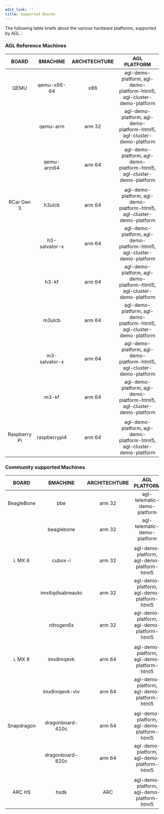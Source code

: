 ```yaml
---
edit_link: ''
title: Supported Boards
---
```


The following table briefs about the various hardware platforms, supported by AGL :

### AGL Reference Machines 

|      BOARD      |    $MACHINE    | ARCHITECHTURE |                              AGL PLATFORM                             |
|:---------------:|:--------------:|:-------------:|:---------------------------------------------------------------------:|
|       QEMU      |   qemu-x86-64  |      x86      | agl-demo-platform, agl-demo-platform-html5, agl-cluster-demo-platform |
|                 |    qemu-arm    |     arm 32    | agl-demo-platform, agl-demo-platform-html5, agl-cluster-demo-platform |
|                 |   qemu-arm64   |     arm 64    | agl-demo-platform, agl-demo-platform-html5, agl-cluster-demo-platform |
|                 |                |               |                                                                       |
|    RCar Gen 3   |     h3ulcb     |     arm 64    | agl-demo-platform, agl-demo-platform-html5, agl-cluster-demo-platform |
|                 | h3-salvator-x  |     arm 64    | agl-demo-platform, agl-demo-platform-html5, agl-cluster-demo-platform |
|                 |      h3-kf     |     arm 64    | agl-demo-platform, agl-demo-platform-html5, agl-cluster-demo-platform |
|                 |     m3ulcb     |     arm 64    | agl-demo-platform, agl-demo-platform-html5, agl-cluster-demo-platform |
|                 | m3-salvator-x  |     arm 64    | agl-demo-platform, agl-demo-platform-html5, agl-cluster-demo-platform |
|                 |      m3-kf     |     arm 64    | agl-demo-platform, agl-demo-platform-html5, agl-cluster-demo-platform |
|                 |                |               |                                                                       |
|  Raspberry Pi   |  raspberrypi4  |     arm 64    | agl-demo-platform, agl-demo-platform-html5, agl-cluster-demo-platform |

### Community supported Machines

|    BOARD   	|     $MACHINE     	| ARCHITECHTURE 	|                AGL PLATFORM                	|
|:----------:	|:----------------:	|:-------------:	|:------------------------------------------:	|
|  BeagleBone 	|        bbe       	|     arm 32    	|         agl-telematic-demo-platform        	|
|            	|    beaglebone    	|     arm 32    	|         agl-telematic-demo-platform        	|
|            	|                  	|               	|                                            	|
|   i. MX 6  	|      cubox-i     	|     arm 32    	| agl-demo-platform, agl-demo-platform-html5 	|
|            	| imx6qdlsabreauto 	|     arm 32    	| agl-demo-platform, agl-demo-platform-html5 	|
|            	|    nitrogen6x    	|     arm 32    	| agl-demo-platform, agl-demo-platform-html5 	|
|            	|                  	|               	|                                            	|
|   i. MX 8  	|     imx8mqevk    	|     arm 64    	| agl-demo-platform, agl-demo-platform-html5 	|
|            	|   imx8mqevk-viv  	|     arm 64    	| agl-demo-platform, agl-demo-platform-html5 	|
|            	|                  	|               	|                                            	|
|  Snapdragon 	| dragonboard-410c 	|     arm 64    	| agl-demo-platform, agl-demo-platform-html5 	|
|            	| dragonboard-820c 	|     arm 64    	| agl-demo-platform, agl-demo-platform-html5 	|
|            	|                  	|               	|                                            	|
|    ARC HS   	|       hsdk       	|      ARC      	| agl-demo-platform, agl-demo-platform-html5 	|


